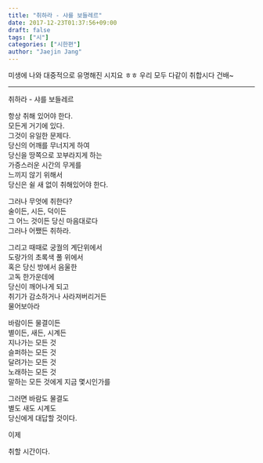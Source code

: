 ```yaml
---
title: "취하라 - 샤를 보들레르"
date: 2017-12-23T01:37:56+09:00
draft: false
tags: ["시"]
categories: ["시한편"]
author: "Jaejin Jang"
---
```


미생에 나와 대중적으로 유명해진 시지요 ㅎㅎ
우리 모두 다같이 취합시다 건배~

----------------------------------------------------------------------

취하라  - 샤를 보들레르

항상 취해 있어야 한다.<br>
모든게 거기에 있다.<br>
그것이 유일한 문제다.<br>
당신의 어깨를 무너지게 하여<br>
당신을 땅쪽으로 꼬부라지게 하는<br>
가증스러운 시간의 무게를<br>
느끼지 않기 위해서<br>
당신은 쉴 새 없이 취해있어야 한다.


그러나 무엇에 취한다?<br>
술이든, 시든, 덕이든<br>
그 어느 것이든 당신 마음대로다<br>
그러나 어쨌든 취하라.


그리고 때때로 궁궐의 계단위에서<br>
도랑가의 초록색 풀 위에서<br>
혹은 당신 방에서 음울한<br>
고독 한가운데에<br>
당신이 깨어나게 되고<br>
취기가 감소하거나 사라져버리거든<br>
물어보아라


바람이든 물결이든<br>
별이든, 새든, 시계든<br>
지나가는 모든 것<br>
슬퍼하는 모든 것<br>
달려가는 모든 것<br>
노래하는 모든 것<br>
말하는 모든 것에게 지금 몇시인가를


그러면 바람도 물결도<br>
별도 새도 시계도<br>
당신에게 대답할 것이다.


이제

취할 시간이다.
